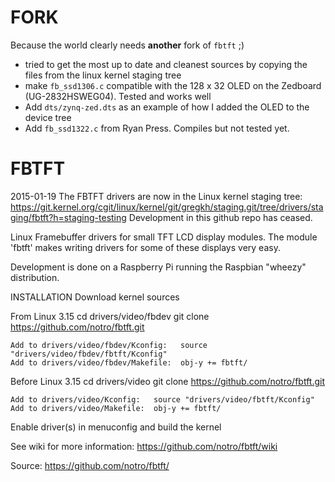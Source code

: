 # FORK
Because the world clearly needs __another__ fork of `fbtft` ;)

  * tried to get the most up to date and cleanest sources by copying the files
    from the linux kernel staging tree
  * make `fb_ssd1306.c` compatible with the 128 x 32 OLED on the Zedboard
    (UG-2832HSWEG04). Tested and works well
  * Add `dts/zynq-zed.dts` as an example of how I added the OLED to the device
    tree
  * Add `fb_ssd1322.c` from Ryan Press. Compiles but not tested yet.


  FBTFT
=========

2015-01-19
The FBTFT drivers are now in the Linux kernel staging tree: https://git.kernel.org/cgit/linux/kernel/git/gregkh/staging.git/tree/drivers/staging/fbtft?h=staging-testing
Development in this github repo has ceased.


Linux Framebuffer drivers for small TFT LCD display modules.
The module 'fbtft' makes writing drivers for some of these displays very easy.

Development is done on a Raspberry Pi running the Raspbian "wheezy" distribution.

INSTALLATION
  Download kernel sources

  From Linux 3.15
    cd drivers/video/fbdev
    git clone https://github.com/notro/fbtft.git

    Add to drivers/video/fbdev/Kconfig:   source "drivers/video/fbdev/fbtft/Kconfig"
    Add to drivers/video/fbdev/Makefile:  obj-y += fbtft/

  Before Linux 3.15
    cd drivers/video
    git clone https://github.com/notro/fbtft.git

    Add to drivers/video/Kconfig:   source "drivers/video/fbtft/Kconfig"
    Add to drivers/video/Makefile:  obj-y += fbtft/

  Enable driver(s) in menuconfig and build the kernel


See wiki for more information: https://github.com/notro/fbtft/wiki


Source: https://github.com/notro/fbtft/
